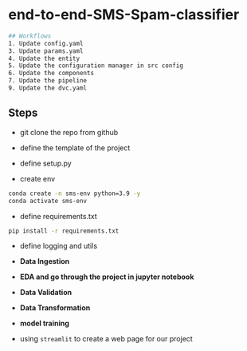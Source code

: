 # end-to-end-SMS-Spam-classifier

```bash
## Workflows
1. Update config.yaml
3. Update params.yaml
4. Update the entity
5. Update the configuration manager in src config
6. Update the components
7. Update the pipeline 
9. Update the dvc.yaml
```

## Steps

- git clone the repo from github

- define the template of the project

- define setup.py

- create env

```bash
conda create -n sms-env python=3.9 -y
conda activate sms-env
```

- define requirements.txt

```bash
pip install -r requirements.txt
```

- define logging and utils

- **Data Ingestion**

- **EDA and go through the project in jupyter notebook**

- **Data Validation**

- **Data Transformation**

- **model training**

- using `streamlit` to create a web page for our project
